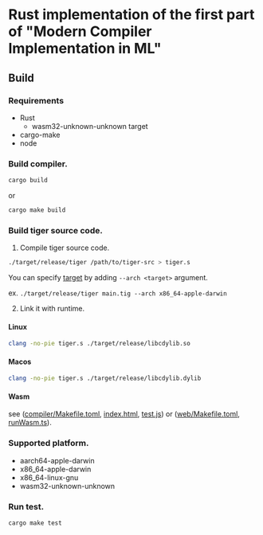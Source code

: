 # Rust implementation of the first part of "Modern Compiler Implementation in ML"

## Build

### Requirements

- Rust
  - wasm32-unknown-unknown target
- cargo-make
- node

### Build compiler.

```sh
cargo build
```

or

```sh
cargo make build
```

### Build tiger source code.

1. Compile tiger source code.

```sh
./target/release/tiger /path/to/tiger-src > tiger.s
```

You can specify [target](#supported-platform) by adding `--arch <target>` argument.

ex. `./target/release/tiger main.tig --arch x86_64-apple-darwin`

2. Link it with runtime.

#### Linux

```sh
clang -no-pie tiger.s ./target/release/libcdylib.so
```

#### Macos

```sh
clang -no-pie tiger.s ./target/release/libcdylib.dylib
```

#### Wasm

see ([compiler/Makefile.toml](./compiler/Makefile.toml), [index.html](./compiler/tests/index.html), [test.js](./compiler/tests/test.js)) or ([web/Makefile.toml](./web/Makefile.toml), [runWasm.ts](./web/web/src/runWasm.ts)).

### Supported platform.

- aarch64-apple-darwin
- x86_64-apple-darwin
- x86_64-linux-gnu
- wasm32-unknown-unknown

### Run test.

```sh
cargo make test
```
